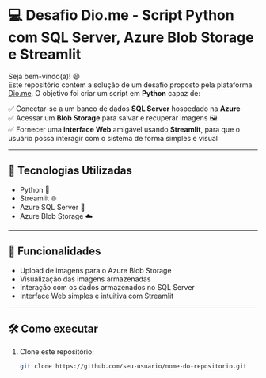 # 💻 Desafio Dio.me - Script Python com SQL Server, Azure Blob Storage e Streamlit

Seja bem-vindo(a)! 😄  
Este repositório contém a solução de um desafio proposto pela plataforma [Dio.me](https://www.dio.me/). O objetivo foi criar um script em **Python** capaz de:

✅ Conectar-se a um banco de dados **SQL Server** hospedado na **Azure**  
✅ Acessar um **Blob Storage** para salvar e recuperar imagens 🖼️  
✅ Fornecer uma **interface Web** amigável usando **Streamlit**, para que o usuário possa interagir com o sistema de forma simples e visual

---

## 🚀 Tecnologias Utilizadas

- Python 🐍  
- Streamlit 🌐  
- Azure SQL Server 💾  
- Azure Blob Storage ☁️

---

## 📸 Funcionalidades

- Upload de imagens para o Azure Blob Storage  
- Visualização das imagens armazenadas  
- Interação com os dados armazenados no SQL Server  
- Interface Web simples e intuitiva com Streamlit

---

## 🛠️ Como executar

1. Clone este repositório:
   ```bash
   git clone https://github.com/seu-usuario/nome-do-repositorio.git
